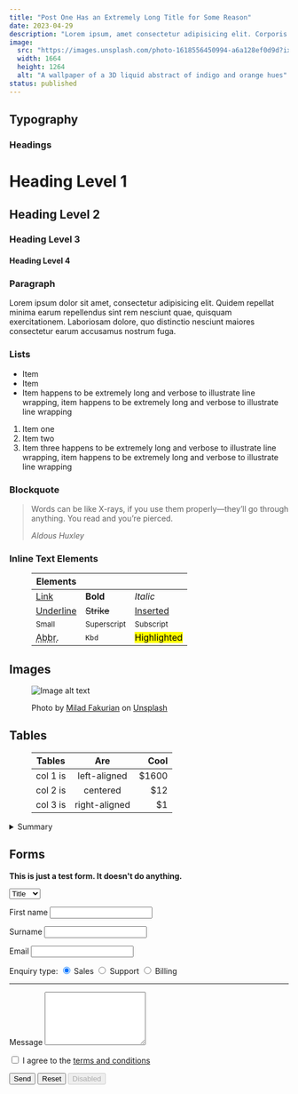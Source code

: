 ```yaml
---
title: "Post One Has an Extremely Long Title for Some Reason"
date: 2023-04-29
description: "Lorem ipsum, amet consectetur adipisicing elit. Corporis praesentium quia facere. Sint quos illum omnis possimus. Earum soluta assumenda, ab modi laboriosam quibusdam laboriosam quibusdam, voluptatum beatae nulla animi nemo ea."
image:
  src: "https://images.unsplash.com/photo-1618556450994-a6a128ef0d9d?ixlib=rb-4.0.3&ixid=MnwxMjA3fDB8MHxwaG90by1wYWdlfHx8fGVufDB8fHx8&auto=format&fit=crop&w=1664&q=80"
  width: 1664
  height: 1264
  alt: "A wallpaper of a 3D liquid abstract of indigo and orange hues"
status: published
---
```


## Typography 

### Headings

# Heading Level 1

## Heading Level 2

### Heading Level 3

#### Heading Level 4

### Paragraph

Lorem ipsum dolor sit amet, consectetur adipisicing elit. Quidem repellat minima earum repellendus sint rem nesciunt quae, quisquam exercitationem. Laboriosam dolore, quo distinctio nesciunt maiores consectetur earum accusamus nostrum fuga.

### Lists

- Item 
- Item 
- Item happens to be extremely long and verbose to illustrate line wrapping, item happens to be extremely long and verbose to illustrate line wrapping

1. Item one
2. Item two
3. Item three happens to be extremely long and verbose to illustrate line wrapping, item happens to be extremely long and verbose to illustrate line wrapping

### Blockquote

> Words can be like X-rays, if you use them properly—they’ll go through anything. You read and you’re pierced.
>
> <footer><cite>Aldous Huxley</cite></footer>

### Inline Text Elements
<figure>

| Elements                                |                     |                          |
| --------------------------------------- | ------------------- | ------------------------ |
| [Link](#0)                              | **Bold**            | *Italic*                 |
| <u>Underline</u>                        | ~~Strike~~          | <ins>Inserted</ins>      |
| <small>Small</small>                    | <sup>Superscript</sup> | <sub>Subscript</sub>      |
| <abbr title="Abbreviation">Abbr.</abbr> | <kbd>Kbd</kbd>      | <mark>Highlighted</mark> |


</figure>


## Images
<figure>

![Image alt text](https://images.unsplash.com/photo-1618556450994-a6a128ef0d9d?ixlib=rb-4.0.3&ixid=MnwxMjA3fDB8MHxwaG90by1wYWdlfHx8fGVufDB8fHx8&auto=format&fit=crop&w=1664&q=80)

<figcaption>Photo by <a href="https://unsplash.com/@fakurian?utm_source=unsplash&utm_medium=referral&utm_content=creditCopyText">Milad Fakurian</a> on <a href="https://unsplash.com/photos/bexwsdM5BCw?utm_source=unsplash&utm_medium=referral&utm_content=creditCopyText">Unsplash</a></figcaption>

</figure>

## Tables

<figure>

| Tables   |      Are      |  Cool |
|----------|:-------------:|------:|
| col 1 is |  left-aligned | $1600 |
| col 2 is |    centered   |   $12 |
| col 3 is | right-aligned |    $1 |

</figure>

<details>
      <summary>Summary</summary>
      <h2>How the World Began</h2>
      <p>
        Lorem ipsum, amet consectetur adipisicing elit. Corporis praesentium
        quia facere. Sint quos illum omnis possimus. Earum soluta assumenda, ab
        modi laboriosam quibusdam laboriosam quibusdam, voluptatum beatae nulla
        animi nemo ea.
      </p>
      <p>
        Lorem ipsum, amet consectetur adipisicing elit. Corporis praesentium
        quia facere. Sint quos illum omnis possimus. Earum soluta assumenda, ab
        modi laboriosam quibusdam laboriosam quibusdam, voluptatum beatae nulla
        animi nemo ea.
      </p>
    </details>

## Forms

<form>
  <p><strong>This is just a test form. It doesn't do anything.</strong></p>

  <p><select>
    <option selected="selected" value="1">Title</option>
    <option value="2">Mr</option>
    <option value="3">Miss</option>
    <option value="4">Mrs</option>
    <option value="5">Other</option>
  </select></p>

  <p>
  <label>First name</label>
  <input type="text" name="first_name">
  </p>

  <p>
  <label>Surname</label>
  <input type="text" name="surname">
  </p>

  <p>
  <label>Email</label>
  <input type="email" name="email" required="">
  </p>

  <p>
  <label>Enquiry type:</label>
  <label><input checked="checked" name="type" type="radio" value="sales" /> Sales</label> 
  <label><input name="type" type="radio" value="support" /> Support</label> 
  <label><input name="type" type="radio" value="billing" /> Billing</label>
  </p>

<hr />
  <p>
  <label>Message</label>
  <textarea rows="6"></textarea>
  </p>

  <p>
  <label>
  <input type="checkbox" id="checkbox" value="terms">
  <span>I agree to the <a href="#">terms and conditions</a></span>
  </label>
  </p>

  <button>Send</button>
  <button type="reset">Reset</button>
  <button disabled="disabled">Disabled</button>
</form>

